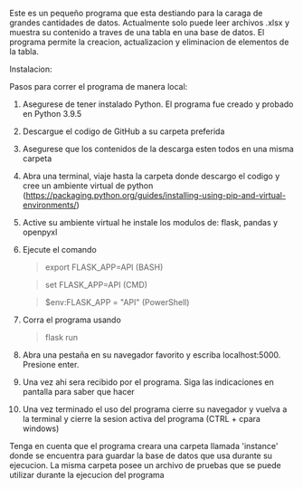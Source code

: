 Este es un pequeño programa que esta destiando para la caraga de grandes cantidades de datos.
Actualmente solo puede leer archivos .xlsx y muestra su contenido a traves de una tabla en una base de datos.
El programa permite la creacion, actualizacion y eliminacion de elementos de la tabla.

Instalacion:

Pasos para correr el programa de manera local:

1. Asegurese de tener instalado Python. El programa fue creado y probado en Python 3.9.5
2. Descargue el codigo de GitHub a su carpeta preferida
3. Asegurese que los contenidos de la descarga esten todos en una misma carpeta
4. Abra una terminal, viaje hasta la carpeta donde descargo el codigo y cree un ambiente virtual de python (https://packaging.python.org/guides/installing-using-pip-and-virtual-environments/)
5. Active su ambiente virtual he instale los modulos de: flask, pandas y openpyxl
6. Ejecute el comando 
   > export FLASK_APP=API   (BASH)


   > set FLASK_APP=API      (CMD)


   > $env:FLASK_APP = "API" (PowerShell)
7. Corra el programa usando 
   > flask run
8. Abra una pestaña en su navegador favorito y escriba localhost:5000. Presione enter.
9. Una vez ahi sera recibido por el programa. Siga las indicaciones en pantalla para saber que hacer
10. Una vez terminado el uso del programa cierre su navegador y vuelva a la terminal y cierre la sesion activa del programa (CTRL + cpara windows)

Tenga en cuenta que el programa creara una carpeta llamada 'instance' donde se encuentra para guardar la base de datos que usa durante su ejecucion.
La misma carpeta posee un archivo de pruebas que se puede utilizar durante la ejecucion del programa
